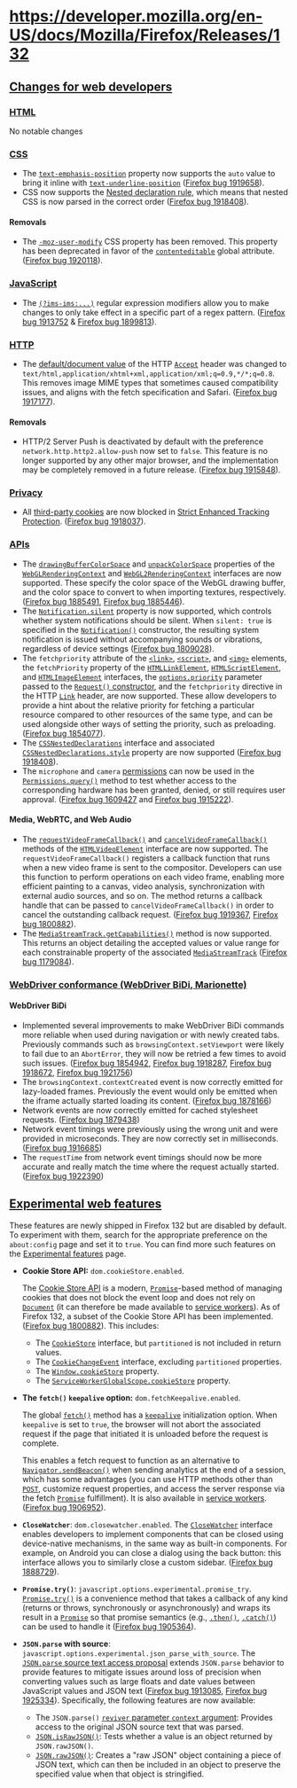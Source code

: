 # https://developer.mozilla.org/en-US/docs/Mozilla/Firefox/Releases/132

## [Changes for web developers](#changes_for_web_developers)

### [HTML](#html)

No notable changes

### [CSS](#css)

*   The [`text-emphasis-position`](https://developer.mozilla.org/en-US/docs/Web/CSS/text-emphasis-position) property now supports the `auto` value to bring it inline with [`text-underline-position`](https://developer.mozilla.org/en-US/docs/Web/CSS/text-underline-position) ([Firefox bug 1919658](https://bugzil.la/1919658)).
*   CSS now supports the [Nested declaration rule](https://developer.mozilla.org/en-US/docs/Web/API/CSSNestedDeclarations), which means that nested CSS is now parsed in the correct order ([Firefox bug 1918408](https://bugzil.la/1918408)).

#### Removals

*   The [`-moz-user-modify`](https://developer.mozilla.org/en-US/docs/Web/CSS/user-modify) CSS property has been removed. This property has been deprecated in favor of the [`contenteditable`](https://developer.mozilla.org/en-US/docs/Web/HTML/Reference/Global_attributes/contenteditable) global attribute. ([Firefox bug 1920118](https://bugzil.la/1920118)).

### [JavaScript](#javascript)

*   The [`(?ims-ims:...)`](https://developer.mozilla.org/en-US/docs/Web/JavaScript/Reference/Regular_expressions/Modifier) regular expression modifiers allow you to make changes to only take effect in a specific part of a regex pattern. ([Firefox bug 1913752](https://bugzil.la/1913752) & [Firefox bug 1899813](https://bugzil.la/1899813)).

### [HTTP](#http)

*   The [default/document value](https://developer.mozilla.org/en-US/docs/Web/HTTP/Guides/Content_negotiation/List_of_default_Accept_values#default_values) of the HTTP [`Accept`](https://developer.mozilla.org/en-US/docs/Web/HTTP/Reference/Headers/Accept) header was changed to `text/html,application/xhtml+xml,application/xml;q=0.9,*/*;q=0.8`. This removes image MIME types that sometimes caused compatibility issues, and aligns with the fetch specification and Safari. ([Firefox bug 1917177](https://bugzil.la/1917177)).

#### Removals

*   HTTP/2 Server Push is deactivated by default with the preference `network.http.http2.allow-push` now set to `false`. This feature is no longer supported by any other major browser, and the implementation may be completely removed in a future release. ([Firefox bug 1915848](https://bugzil.la/1915848)).

### [Privacy](#privacy)

*   All [third-party cookies](https://developer.mozilla.org/en-US/docs/Web/Privacy/Guides/Third-party_cookies) are now blocked in [Strict Enhanced Tracking Protection](https://support.mozilla.org/en-US/kb/enhanced-tracking-protection-firefox-desktop#w_strict-enhanced-tracking-protection). ([Firefox bug 1918037](https://bugzil.la/1918037)).

### [APIs](#apis)

*   The [`drawingBufferColorSpace`](https://developer.mozilla.org/en-US/docs/Web/API/WebGLRenderingContext/drawingBufferColorSpace "drawingBufferColorSpace") and [`unpackColorSpace`](https://developer.mozilla.org/en-US/docs/Web/API/WebGLRenderingContext/unpackColorSpace "unpackColorSpace") properties of the [`WebGLRenderingContext`](https://developer.mozilla.org/en-US/docs/Web/API/WebGLRenderingContext) and [`WebGL2RenderingContext`](https://developer.mozilla.org/en-US/docs/Web/API/WebGL2RenderingContext) interfaces are now supported. These specify the color space of the WebGL drawing buffer, and the color space to convert to when importing textures, respectively. ([Firefox bug 1885491](https://bugzil.la/1885491), [Firefox bug 1885446](https://bugzil.la/1885446)).
*   The [`Notification.silent`](https://developer.mozilla.org/en-US/docs/Web/API/Notification/silent) property is now supported, which controls whether system notifications should be silent. When `silent: true` is specified in the [`Notification()`](https://developer.mozilla.org/en-US/docs/Web/API/Notification/Notification "Notification()") constructor, the resulting system notification is issued without accompanying sounds or vibrations, regardless of device settings ([Firefox bug 1809028](https://bugzil.la/1809028)).
*   The `fetchpriority` attribute of the [`<link>`](https://developer.mozilla.org/en-US/docs/Web/HTML/Reference/Elements/link), [`<script>`](https://developer.mozilla.org/en-US/docs/Web/HTML/Reference/Elements/script), and [`<img>`](https://developer.mozilla.org/en-US/docs/Web/HTML/Reference/Elements/img) elements, the `fetchPriority` property of the [`HTMLLinkElement`](https://developer.mozilla.org/en-US/docs/Web/API/HTMLLinkElement), [`HTMLScriptElement`](https://developer.mozilla.org/en-US/docs/Web/API/HTMLScriptElement), and [`HTMLImageElement`](https://developer.mozilla.org/en-US/docs/Web/API/HTMLImageElement) interfaces, the [`options.priority`](https://developer.mozilla.org/en-US/docs/Web/API/RequestInit#priority) parameter passed to the [`Request()` constructor](https://developer.mozilla.org/en-US/docs/Web/API/Request/Request), and the `fetchpriority` directive in the HTTP [`Link`](https://developer.mozilla.org/en-US/docs/Web/HTTP/Reference/Headers/Link) header, are now supported. These allow developers to provide a hint about the relative priority for fetching a particular resource compared to other resources of the same type, and can be used alongside other ways of setting the priority, such as preloading. ([Firefox bug 1854077](https://bugzil.la/1854077)).
*   The [`CSSNestedDeclarations`](https://developer.mozilla.org/en-US/docs/Web/API/CSSNestedDeclarations) interface and associated [`CSSNestedDeclarations.style`](https://developer.mozilla.org/en-US/docs/Web/API/CSSNestedDeclarations/style) property are now supported ([Firefox bug 1918408](https://bugzil.la/1918408)).
*   The `microphone` and `camera` [permissions](https://developer.mozilla.org/en-US/docs/Web/API/Permissions_API) can now be used in the [`Permissions.query()`](https://developer.mozilla.org/en-US/docs/Web/API/Permissions/query) method to test whether access to the corresponding hardware has been granted, denied, or still requires user approval. ([Firefox bug 1609427](https://bugzil.la/1609427) and [Firefox bug 1915222](https://bugzil.la/1915222)).

#### Media, WebRTC, and Web Audio

*   The [`requestVideoFrameCallback()`](https://developer.mozilla.org/en-US/docs/Web/API/HTMLVideoElement/requestVideoFrameCallback "requestVideoFrameCallback()") and [`cancelVideoFrameCallback()`](https://developer.mozilla.org/en-US/docs/Web/API/HTMLVideoElement/cancelVideoFrameCallback "cancelVideoFrameCallback()") methods of the [`HTMLVideoElement`](https://developer.mozilla.org/en-US/docs/Web/API/HTMLVideoElement) interface are now supported. The `requestVideoFrameCallback()` registers a callback function that runs when a new video frame is sent to the compositor. Developers can use this function to perform operations on each video frame, enabling more efficient painting to a canvas, video analysis, synchronization with external audio sources, and so on. The method returns a callback handle that can be passed to `cancelVideoFrameCallback()` in order to cancel the outstanding callback request. ([Firefox bug 1919367](https://bugzil.la/1919367), [Firefox bug 1800882](https://bugzil.la/1800882)).
*   The [`MediaStreamTrack.getCapabilities()`](https://developer.mozilla.org/en-US/docs/Web/API/MediaStreamTrack/getCapabilities) method is now supported. This returns an object detailing the accepted values or value range for each constrainable property of the associated [`MediaStreamTrack`](https://developer.mozilla.org/en-US/docs/Web/API/MediaStreamTrack) ([Firefox bug 1179084](https://bugzil.la/1179084)).

### [WebDriver conformance (WebDriver BiDi, Marionette)](#webdriver_conformance_webdriver_bidi_marionette)

#### WebDriver BiDi

*   Implemented several improvements to make WebDriver BiDi commands more reliable when used during navigation or with newly created tabs. Previously commands such as `browsingContext.setViewport` were likely to fail due to an `AbortError`, they will now be retried a few times to avoid such issues. ([Firefox bug 1854942](https://bugzil.la/1854942), [Firefox bug 1918287](https://bugzil.la/1918287), [Firefox bug 1918672](https://bugzil.la/1918672), [Firefox bug 1921756](https://bugzil.la/1921756))
*   The `browsingContext.contextCreated` event is now correctly emitted for lazy-loaded frames. Previously the event would only be emitted when the iframe actually started loading its content. ([Firefox bug 1878166](https://bugzil.la/1878166))
*   Network events are now correctly emitted for cached stylesheet requests. ([Firefox bug 1879438](https://bugzil.la/1879438))
*   Network event timings were previously using the wrong unit and were provided in microseconds. They are now correctly set in milliseconds. ([Firefox bug 1916685](https://bugzil.la/1916685))
*   The `requestTime` from network event timings should now be more accurate and really match the time where the request actually started. ([Firefox bug 1922390](https://bugzil.la/1922390))

## [Experimental web features](#experimental_web_features)

These features are newly shipped in Firefox 132 but are disabled by default. To experiment with them, search for the appropriate preference on the `about:config` page and set it to `true`. You can find more such features on the [Experimental features](https://developer.mozilla.org/en-US/docs/Mozilla/Firefox/Experimental_features) page.

*   **Cookie Store API:** `dom.cookieStore.enabled`.
    
    The [Cookie Store API](https://developer.mozilla.org/en-US/docs/Web/API/Cookie_Store_API) is a modern, [`Promise`](https://developer.mozilla.org/en-US/docs/Web/JavaScript/Reference/Global_Objects/Promise)\-based method of managing cookies that does not block the event loop and does not rely on [`Document`](https://developer.mozilla.org/en-US/docs/Web/API/Document) (it can therefore be made available to [service workers](https://developer.mozilla.org/en-US/docs/Web/API/Service_Worker_API)). As of Firefox 132, a subset of the Cookie Store API has been implemented. ([Firefox bug 1800882](https://bugzil.la/1800882)). This includes:
    
    *   The [`CookieStore`](https://developer.mozilla.org/en-US/docs/Web/API/CookieStore) interface, but `partitioned` is not included in return values.
    *   The [`CookieChangeEvent`](https://developer.mozilla.org/en-US/docs/Web/API/CookieChangeEvent) interface, excluding `partitioned` properties.
    *   The [`Window.cookieStore`](https://developer.mozilla.org/en-US/docs/Web/API/Window/cookieStore) property.
    *   The [`ServiceWorkerGlobalScope.cookieStore`](https://developer.mozilla.org/en-US/docs/Web/API/ServiceWorkerGlobalScope/cookieStore) property.
*   **The `fetch()` `keepalive` option:** `dom.fetchKeepalive.enabled`.
    
    The global [`fetch()`](https://developer.mozilla.org/en-US/docs/Web/API/Window/fetch "fetch()") method has a [`keepalive`](https://developer.mozilla.org/en-US/docs/Web/API/RequestInit#keepalive) initialization option. When `keepalive` is set to `true`, the browser will not abort the associated request if the page that initiated it is unloaded before the request is complete.
    
    This enables a fetch request to function as an alternative to [`Navigator.sendBeacon()`](https://developer.mozilla.org/en-US/docs/Web/API/Navigator/sendBeacon) when sending analytics at the end of a session, which has some advantages (you can use HTTP methods other than [`POST`](https://developer.mozilla.org/en-US/docs/Web/HTTP/Reference/Methods/POST), customize request properties, and access the server response via the fetch [`Promise`](https://developer.mozilla.org/en-US/docs/Web/JavaScript/Reference/Global_Objects/Promise) fulfillment). It is also available in [service workers](https://developer.mozilla.org/en-US/docs/Web/API/Service_Worker_API). ([Firefox bug 1906952](https://bugzil.la/1906952)).
    
*   **`CloseWatcher`**: `dom.closewatcher.enabled`. The [`CloseWatcher`](https://developer.mozilla.org/en-US/docs/Web/API/CloseWatcher) interface enables developers to implement components that can be closed using device-native mechanisms, in the same way as built-in components. For example, on Android you can close a dialog using the back button: this interface allows you to similarly close a custom sidebar. ([Firefox bug 1888729](https://bugzil.la/1888729)).
    
*   **`Promise.try()`**: `javascript.options.experimental.promise_try`. [`Promise.try()`](https://developer.mozilla.org/en-US/docs/Web/JavaScript/Reference/Global_Objects/Promise/try) is a convenience method that takes a callback of any kind (returns or throws, synchronously or asynchronously) and wraps its result in a [`Promise`](https://developer.mozilla.org/en-US/docs/Web/JavaScript/Reference/Global_Objects/Promise) so that promise semantics (e.g., [`.then()`](https://developer.mozilla.org/en-US/docs/Web/JavaScript/Reference/Global_Objects/Promise/then), [`.catch()`](https://developer.mozilla.org/en-US/docs/Web/JavaScript/Reference/Global_Objects/Promise/catch)) can be used to handle it ([Firefox bug 1905364](https://bugzil.la/1905364)).
    
*   **`JSON.parse` with source**: `javascript.options.experimental.json_parse_with_source`. The [`JSON.parse` source text access proposal](https://github.com/tc39/proposal-json-parse-with-source) extends `JSON.parse` behavior to provide features to mitigate issues around loss of precision when converting values such as large floats and date values between JavaScript values and JSON text ([Firefox bug 1913085](https://bugzil.la/1913085), [Firefox bug 1925334](https://bugzil.la/1925334)). Specifically, the following features are now available:
    
    *   The `JSON.parse()` [`reviver` parameter `context` argument](https://developer.mozilla.org/en-US/docs/Web/JavaScript/Reference/Global_Objects/JSON/parse#the_reviver_parameter): Provides access to the original JSON source text that was parsed.
    *   [`JSON.isRawJSON()`](https://developer.mozilla.org/en-US/docs/Web/JavaScript/Reference/Global_Objects/JSON/isRawJSON): Tests whether a value is an object returned by `JSON.rawJSON()`.
    *   [`JSON.rawJSON()`](https://developer.mozilla.org/en-US/docs/Web/JavaScript/Reference/Global_Objects/JSON/rawJSON): Creates a "raw JSON" object containing a piece of JSON text, which can then be included in an object to preserve the specified value when that object is stringified.